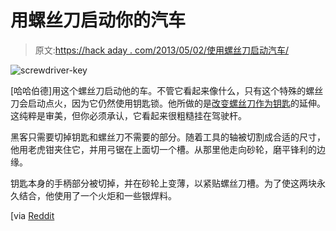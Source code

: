 # 用螺丝刀启动你的汽车

> 原文:[https://hack aday . com/2013/05/02/使用螺丝刀启动汽车/](https://hackaday.com/2013/05/02/using-a-screwdriver-to-start-your-car/)

![screwdriver-key](../Images/6ee654f5234397b357bdfd0bc48ae729.png)

[哈哈伯德]用这个螺丝刀启动他的车。不管它看起来像什么，只有这个特殊的螺丝刀会启动点火，因为它仍然使用钥匙锁。他所做的是[改变螺丝刀作为钥匙](http://imgur.com/a/Ea9d6)的延伸。这纯粹是审美，但你必须承认，它看起来很粗糙挂在驾驶杆。

黑客只需要切掉钥匙和螺丝刀不需要的部分。随着工具的轴被切割成合适的尺寸，他用老虎钳夹住它，并用弓锯在上面切一个槽。从那里他走向砂轮，磨平锋利的边缘。

钥匙本身的手柄部分被切掉，并在砂轮上变薄，以紧贴螺丝刀槽。为了使这两块永久结合，他使用了一个火炬和一些银焊料。

[via [Reddit](http://www.reddit.com/r/DIY/comments/1d96px/drive_it_like_you_stole_it_turning_a_screwdriver/)